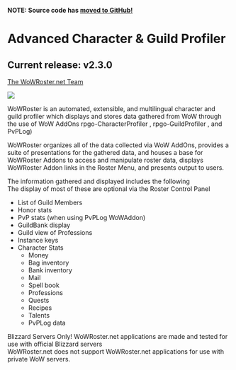 **NOTE: Source code has [moved to GitHub!](https://github.com/WoWRoster/wowroster/)**

# Advanced Character & Guild Profiler #

## Current release: v2.3.0 ##

[The WoWRoster.net Team](http://www.wowroster.net/the-team.html)

[![](http://www.wowroster.net/images/bigdownload.gif)](http://www.wowroster.net/downloads/?id=3)


WoWRoster is an automated, extensible, and multilingual character and guild profiler which displays and stores data gathered from WoW through the use of WoW AddOns rpgo-CharacterProfiler , rpgo-GuildProfiler , and PvPLog)

WoWRoster organizes all of the data collected via WoW AddOns, provides a suite of presentations for the gathered data, and houses a base for WoWRoster Addons to access and manipulate roster data, displays WoWRoster Addon links in the Roster Menu, and presents output to users.


The information gathered and displayed includes the following<br>
The display of most of these are optional via the Roster Control Panel<br>
<ul><li>List of Guild Members<br>
</li><li>Honor stats<br>
</li><li>PvP stats (when using PvPLog WoWAddon)<br>
</li><li>GuildBank display<br>
</li><li>Guild view of Professions<br>
</li><li>Instance keys<br>
</li><li>Character Stats<br>
<ul><li>Money<br>
</li><li>Bag inventory<br>
</li><li>Bank inventory<br>
</li><li>Mail<br>
</li><li>Spell book<br>
</li><li>Professions<br>
</li><li>Quests<br>
</li><li>Recipes<br>
</li><li>Talents<br>
</li><li>PvPLog data</li></ul></li></ul>

Blizzard Servers Only! WoWRoster.net applications are made and tested for use with official Blizzard servers<br>
WoWRoster.net does not support WoWRoster.net applications for use with private WoW servers.